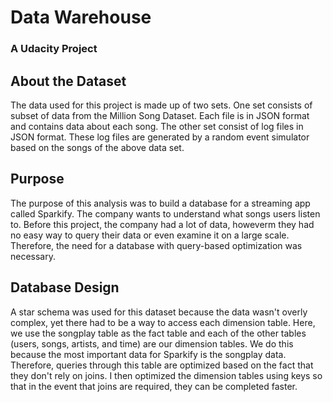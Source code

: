 # Data Warehouse
### A Udacity Project

## About the Dataset
The data used for this project is made up of two sets. One set consists of subset of data from the Million Song Dataset. Each file is in JSON format and contains data about each song. The other set consist of log files in JSON format. These log files are generated by a random event simulator based on the songs of the above data set.

## Purpose
The purpose of this analysis was to build a database for a streaming app called Sparkify. The company wants to understand what songs users listen to. Before this project, the company had a lot of data, howeverm they had no easy way to query their data or even examine it on a large scale. Therefore, the need for a database with query-based optimization was necessary. 

## Database Design
A star schema was used for this dataset because the data wasn't overly complex, yet there had to be a way to access each dimension table. Here, we use the songplay table as the fact table and each of the other tables (users, songs, artists, and time) are our dimension tables. We do this because the most important data for Sparkify is the songplay data. Therefore, queries through this table are optimized based on the fact that they don't rely on joins. I then optimized the dimension tables using keys so that in the event that joins are required, they can be completed faster.